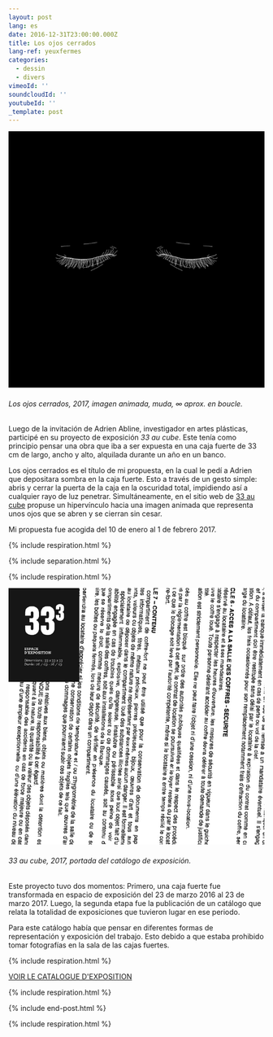 ```yaml
---
layout: post
lang: es
date: 2016-12-31T23:00:00.000Z
title: Los ojos cerrados
lang-ref: yeuxfermes
categories:
  - dessin
  - divers
vimeoId: ''
soundcloudId: ''
youtubeId: ''
_template: post
---
```





![](/imgs/carlosbernal-conlosojoscerrados.gif)

###### _Los ojos cerrados_, 2017, imagen animada, muda, ∞ aprox. en boucle.

Luego de la invitación de Adrien Abline, investigador en artes plásticas, participé en su proyecto de exposición _33 au cube_. Este tenía como principio pensar una obra que iba a ser expuesta en una caja fuerte de 33 cm de largo, ancho y alto, alquilada durante un año en un banco.

Los ojos cerrados es el título de mi propuesta, en la cual le pedí a Adrien que depositara sombra en la caja fuerte. Esto a través de un gesto simple: abris y cerrar la puerta de la caja en la oscuridad total, impidiendo así a cualquier rayo de luz penetrar. Simultáneamente, en el sitio web de  [33 au cube](http://ablineadrien.com/33aucube) propuse un hipervínculo hacia una imagen animada que representa unos ojos que se abren y se cierran sin cesar.

Mi propuesta fue acogida del 10 de enero al 1 de febrero 2017.

{% include respiration.html %}

{% include separation.html %}

{% include respiration.html %}

![](/imgs/33cube-catalogue-web-1.png)

###### _33 au cube_, 2017, portada del catálogo de exposición.

Este proyecto tuvo dos momentos: Primero, una caja fuerte fue transformada en espacio de exposición del 23 de marzo 2016 al 23 de marzo 2017. Luego, la segunda etapa fue la publicación de un catálogo que relata la totalidad de exposiciones que tuvieron lugar en ese periodo.

Para este catálogo había que pensar en diferentes formas de representación y exposición del trabajo. Esto debido a que estaba prohibido tomar fotografías en la sala de las cajas fuertes.

{% include respiration.html %}

[VOIR LE CATALOGUE D'EXPOSITION](https://fr.calameo.com/read/006090984d9a0a1cf7a73)

{% include respiration.html %}

{% include end-post.html %}

{% include respiration.html %}
